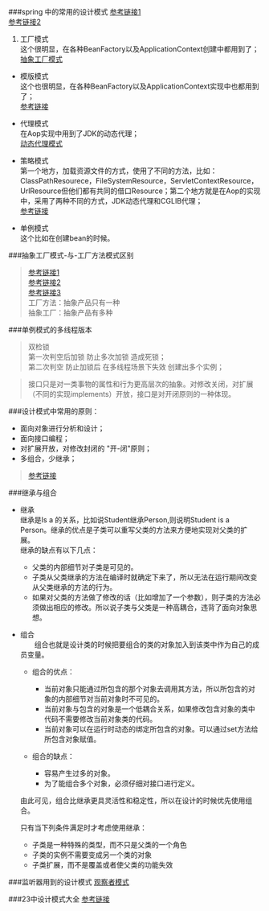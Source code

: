 ###spring 中的常用的设计模式
[参考链接1](http://ylsun1113.iteye.com/blog/828542)  
[参考链接2](http://www.ibm.com/developerworks/cn/java/j-lo-spring-principle/)


1. 工厂模式  
	这个很明显，在各种BeanFactory以及ApplicationContext创建中都用到了；  
	[抽象工厂模式](http://blog.csdn.net/jason0539/article/details/44976775)

- 模版模式  
	这个也很明显，在各种BeanFactory以及ApplicationContext实现中也都用到了；  
	[参考链接](http://www.cnblogs.com/wangjq/archive/2012/07/09/2582978.html)

- 代理模式  
	在Aop实现中用到了JDK的动态代理；  
	[动态代理模式](http://www.cnblogs.com/tiantianbyconan/archive/2012/11/20/2779095.html)

- 策略模式  
	第一个地方，加载资源文件的方式，使用了不同的方法，比如：  
	ClassPathResourece，FileSystemResource，ServletContextResource，UrlResource但他们都有共同的借口Resource；第二个地方就是在Aop的实现中，采用了两种不同的方式，JDK动态代理和CGLIB代理；  
	[参考链接](http://www.cnblogs.com/java-my-life/archive/2012/05/10/2491891.html)

- 单例模式  
	这个比如在创建bean的时候。



###抽象工厂模式-与-工厂方法模式区别   
>[参考链接1](http://blog.csdn.net/superbeck/article/details/4446177)  
[参考链接2](http://blog.csdn.net/wyxhd2008/article/details/5597975)  
[参考链接3](http://blog.csdn.net/jason0539/article/details/44976775)  
工厂方法：抽象产品只有一种  
抽象工厂：抽象产品有多种  
	


###单例模式的多线程版本
>双检锁  
第一次判空后加锁 防止多次加锁 造成死锁；   
第二次判空 防止加锁后 在多线程场景下失效 创建出多个实例；  


>接口只是对一类事物的属性和行为更高层次的抽象。对修改关闭，对扩展（不同的实现implements）开放，接口是对开闭原则的一种体现。

###设计模式中常用的原则：
- 面向对象进行分析和设计；
- 面向接口编程；
- 对扩展开放，对修改封闭的 "开-闭"原则；
- 多组合，少继承；
>[参考链接](http://www.cnblogs.com/liuling/archive/2013/05/01/extends.html)
		
###继承与组合
- 继承  
	继承是Is a 的关系，比如说Student继承Person,则说明Student is a Person。继承的优点是子类可以重写父类的方法来方便地实现对父类的扩展。  
	继承的缺点有以下几点： 
 
	* 父类的内部细节对子类是可见的。 
	* 子类从父类继承的方法在编译时就确定下来了，所以无法在运行期间改变从父类继承的方法的行为。 
	* 如果对父类的方法做了修改的话（比如增加了一个参数），则子类的方法必须做出相应的修改。所以说子类与父类是一种高耦合，违背了面向对象思想。           

- 组合  
	　　组合也就是设计类的时候把要组合的类的对象加入到该类中作为自己的成员变量。
	
	- 组合的优点：
		- 当前对象只能通过所包含的那个对象去调用其方法，所以所包含的对象的内部细节对当前对象时不可见的。
		- 当前对象与包含的对象是一个低耦合关系，如果修改包含对象的类中代码不需要修改当前对象类的代码。
		- 当前对象可以在运行时动态的绑定所包含的对象。可以通过set方法给所包含对象赋值。
	
	- 组合的缺点：
		- 容易产生过多的对象。  
		- 为了能组合多个对象，必须仔细对接口进行定义。  

	由此可见，组合比继承更具灵活性和稳定性，所以在设计的时候优先使用组合。
	
	只有当下列条件满足时才考虑使用继承：
	- 子类是一种特殊的类型，而不只是父类的一个角色
	- 子类的实例不需要变成另一个类的对象
	- 子类扩展，而不是覆盖或者使父类的功能失效

###监听器用到的设计模式
[观察者模式](http://wade6.iteye.com/blog/1305787)

###23中设计模式大全
[参考链接](http://blog.csdn.net/zhangerqing/article/details/8194653)
	




















